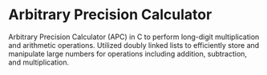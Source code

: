 # Arbitrary Precision Calculator
Arbitrary Precision Calculator (APC) in C to perform long-digit multiplication and arithmetic operations. Utilized doubly linked lists to efficiently store and manipulate large numbers for operations including addition, subtraction, and multiplication.
